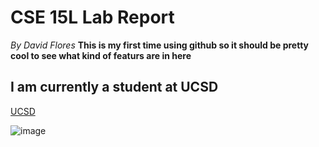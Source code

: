 # CSE 15L Lab Report 
*By David Flores*
**This is my first time using github so it should be pretty cool to see what kind of featurs are in here**
## I am currently a student at UCSD
[UCSD](https://ucsd.edu/)

![image](https://user-images.githubusercontent.com/122570747/212185479-138288a2-e4a3-4c94-8934-fb9efde6c995.png)


